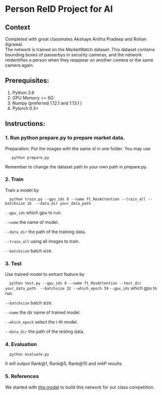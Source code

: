 # **Person ReID Project for AI** 

## Context
	
Completed with great classmates Akshaye Anitha Pradeep and Rohan Agrawal.  
The network is trained on the MarketWatch dataset.  This dataset contains bounding boxes of passerbys in security cameras, and the  network reidentifies a person when they reappear on another camera or the same camera again.

## Prerequisites:
1. Python 3.6
2. GPU Memory >= 6G
3. Numpy (preferred 1.12.1 and 1.13.1 )
4. Pytorch 0.3+

## Instructions:

### 1. Run python prepare.py to prepare market data.
   Preparation: Put the images with the same id in one folder. You may use
   
``   python prepare.py``

   Remember to change the dataset path to your own path
   in prepare.py.

### 2. Train
   Train a model by
   
``   python train.py --gpu_ids 0 --name ft_ResAttention --train_all --batchsize 16  --data_dir your_data_path
``

   `--gpu_ids` which gpu to run.
   
   `--name` the name of model.
   
   `--data_dir` the path of the training data.
   
   `--train_all` using all images to train.
   
   `--batchsize` batch size.
   
### 3. Test
   Use trained model to extract feature by
   
``   python test.py --gpu_ids 0 --name ft_ResAttention --test_dir your_data_path  --batchsize 32 --which_epoch 59
``
   `--gpu_ids` which gpu to run.
   
   `--batchsize` batch size.
   
   `--name` the dir name of trained model.
   
   `--which_epoch` select the i-th model.
   
   `--data_dir` the path of the testing data.
   
### 4. Evaluation
``   python evaluate.py
``
   
   It will output Rank@1, Rank@5, Rank@10 and mAP results.
   
 ### 5. References
 
We started with [this model](https://github.com/layumi/Person_reID_baseline_pytorch) to build this network for our class competition.
